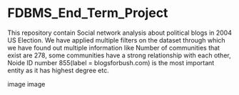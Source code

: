 # FDBMS_End_Term_Project
This repository contain Social network analysis about political blogs in 2004 US Election. We have applied multiple filters on the dataset through which we have found out multiple information like Number of communities that exist are 278, some communities have a strong relationship with each other, Noide ID number 855(label = blogsforbush.com) is the most important entity as it has highest degree etc.



image image
